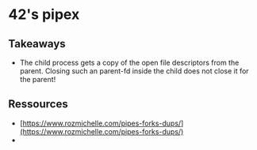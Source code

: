 # 42's pipex

## Takeaways

- The child process gets a copy of the open file descriptors from the parent.
  Closing such an parent-fd inside the child does not close it for the parent!

## Ressources

- [https://www.rozmichelle.com/pipes-forks-dups/](https://www.rozmichelle.com/pipes-forks-dups/)
- 
